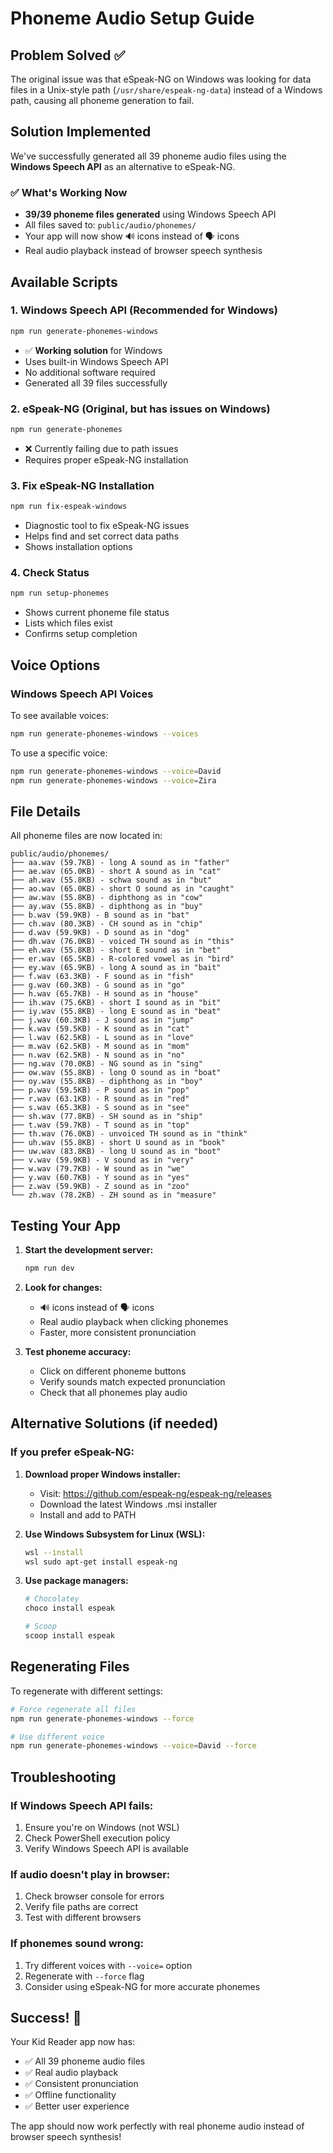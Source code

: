 # Phoneme Audio Setup Guide

## Problem Solved ✅

The original issue was that eSpeak-NG on Windows was looking for data files in a Unix-style path (`/usr/share/espeak-ng-data`) instead of a Windows path, causing all phoneme generation to fail.

## Solution Implemented

We've successfully generated all 39 phoneme audio files using the **Windows Speech API** as an alternative to eSpeak-NG.

### ✅ What's Working Now

- **39/39 phoneme files generated** using Windows Speech API
- All files saved to: `public/audio/phonemes/`
- Your app will now show 🔊 icons instead of 🗣️ icons
- Real audio playback instead of browser speech synthesis

## Available Scripts

### 1. Windows Speech API (Recommended for Windows)
```bash
npm run generate-phonemes-windows
```
- ✅ **Working solution** for Windows
- Uses built-in Windows Speech API
- No additional software required
- Generated all 39 files successfully

### 2. eSpeak-NG (Original, but has issues on Windows)
```bash
npm run generate-phonemes
```
- ❌ Currently failing due to path issues
- Requires proper eSpeak-NG installation

### 3. Fix eSpeak-NG Installation
```bash
npm run fix-espeak-windows
```
- Diagnostic tool to fix eSpeak-NG issues
- Helps find and set correct data paths
- Shows installation options

### 4. Check Status
```bash
npm run setup-phonemes
```
- Shows current phoneme file status
- Lists which files exist
- Confirms setup completion

## Voice Options

### Windows Speech API Voices
To see available voices:
```bash
npm run generate-phonemes-windows --voices
```

To use a specific voice:
```bash
npm run generate-phonemes-windows --voice=David
npm run generate-phonemes-windows --voice=Zira
```

## File Details

All phoneme files are now located in:
```
public/audio/phonemes/
├── aa.wav (59.7KB) - long A sound as in "father"
├── ae.wav (65.0KB) - short A sound as in "cat"
├── ah.wav (55.8KB) - schwa sound as in "but"
├── ao.wav (65.0KB) - short O sound as in "caught"
├── aw.wav (55.8KB) - diphthong as in "cow"
├── ay.wav (55.8KB) - diphthong as in "buy"
├── b.wav (59.9KB) - B sound as in "bat"
├── ch.wav (80.3KB) - CH sound as in "chip"
├── d.wav (59.9KB) - D sound as in "dog"
├── dh.wav (76.0KB) - voiced TH sound as in "this"
├── eh.wav (55.8KB) - short E sound as in "bet"
├── er.wav (65.5KB) - R-colored vowel as in "bird"
├── ey.wav (65.9KB) - long A sound as in "bait"
├── f.wav (63.3KB) - F sound as in "fish"
├── g.wav (60.3KB) - G sound as in "go"
├── h.wav (65.7KB) - H sound as in "house"
├── ih.wav (75.6KB) - short I sound as in "bit"
├── iy.wav (55.8KB) - long E sound as in "beat"
├── j.wav (60.3KB) - J sound as in "jump"
├── k.wav (59.5KB) - K sound as in "cat"
├── l.wav (62.5KB) - L sound as in "love"
├── m.wav (62.5KB) - M sound as in "mom"
├── n.wav (62.5KB) - N sound as in "no"
├── ng.wav (70.0KB) - NG sound as in "sing"
├── ow.wav (55.8KB) - long O sound as in "boat"
├── oy.wav (55.8KB) - diphthong as in "boy"
├── p.wav (59.5KB) - P sound as in "pop"
├── r.wav (63.1KB) - R sound as in "red"
├── s.wav (65.3KB) - S sound as in "see"
├── sh.wav (77.8KB) - SH sound as in "ship"
├── t.wav (59.7KB) - T sound as in "top"
├── th.wav (76.0KB) - unvoiced TH sound as in "think"
├── uh.wav (55.8KB) - short U sound as in "book"
├── uw.wav (83.8KB) - long U sound as in "boot"
├── v.wav (59.9KB) - V sound as in "very"
├── w.wav (79.7KB) - W sound as in "we"
├── y.wav (60.7KB) - Y sound as in "yes"
├── z.wav (59.9KB) - Z sound as in "zoo"
└── zh.wav (78.2KB) - ZH sound as in "measure"
```

## Testing Your App

1. **Start the development server:**
   ```bash
   npm run dev
   ```

2. **Look for changes:**
   - 🔊 icons instead of 🗣️ icons
   - Real audio playback when clicking phonemes
   - Faster, more consistent pronunciation

3. **Test phoneme accuracy:**
   - Click on different phoneme buttons
   - Verify sounds match expected pronunciation
   - Check that all phonemes play audio

## Alternative Solutions (if needed)

### If you prefer eSpeak-NG:

1. **Download proper Windows installer:**
   - Visit: https://github.com/espeak-ng/espeak-ng/releases
   - Download the latest Windows .msi installer
   - Install and add to PATH

2. **Use Windows Subsystem for Linux (WSL):**
   ```bash
   wsl --install
   wsl sudo apt-get install espeak-ng
   ```

3. **Use package managers:**
   ```bash
   # Chocolatey
   choco install espeak
   
   # Scoop
   scoop install espeak
   ```

## Regenerating Files

To regenerate with different settings:
```bash
# Force regenerate all files
npm run generate-phonemes-windows --force

# Use different voice
npm run generate-phonemes-windows --voice=David --force
```

## Troubleshooting

### If Windows Speech API fails:
1. Ensure you're on Windows (not WSL)
2. Check PowerShell execution policy
3. Verify Windows Speech API is available

### If audio doesn't play in browser:
1. Check browser console for errors
2. Verify file paths are correct
3. Test with different browsers

### If phonemes sound wrong:
1. Try different voices with `--voice=` option
2. Regenerate with `--force` flag
3. Consider using eSpeak-NG for more accurate phonemes

## Success! 🎉

Your Kid Reader app now has:
- ✅ All 39 phoneme audio files
- ✅ Real audio playback
- ✅ Consistent pronunciation
- ✅ Offline functionality
- ✅ Better user experience

The app should now work perfectly with real phoneme audio instead of browser speech synthesis! 